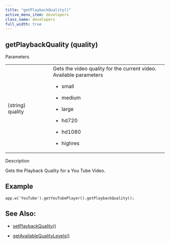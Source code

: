 ```yaml
---
title: "getPlaybackQuality()"
active_menu_item: developers
class_name: developers
full_width: true
---
```



## getPlaybackQuality (quality)

Parameters

<table>
<tr>
<td width="169">
{string} quality

</td>
<td width="17">
</td>
<td width="694">
Gets the video quality for the current video. Available parameters

 - small

 - medium

 - large

 - hd720

 - hd1080

 - highres

</td>
</tr>
</table>

Description

Gets the Playback Quality for a You Tube Video.

## Example

    app.w('YouTube').getYouTubePlayer().getPlaybackQuality();
   

## See Also:

 - [setPlaybackQuality()](setplaybackquality.htm)

 - [getAvailableQualityLevels()](getavailablequalitylevels.htm)

